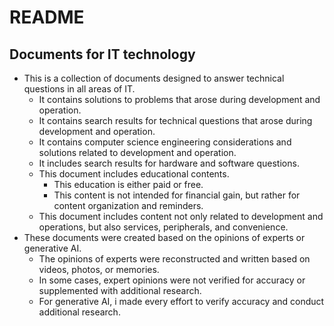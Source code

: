 # README
## Documents for IT technology

- This is a collection of documents designed to answer technical questions in all areas of IT.
	- It contains solutions to problems that arose during development and operation.
	- It contains search results for technical questions that arose during development and operation.
	- It contains computer science engineering considerations and solutions related to development and operation.
	- It includes search results for hardware and software questions.
	- This document includes educational contents.
		- This education is either paid or free.
		- This content is not intended for financial gain, but rather for content organization and reminders.
	- This document includes content not only related to development and operations, but also services, peripherals, and convenience.
- These documents were created based on the opinions of experts or generative AI.
	- The opinions of experts were reconstructed and written based on videos, photos, or memories.
	- In some cases, expert opinions were not verified for accuracy or supplemented with additional research.
	- For generative AI, i made every effort to verify accuracy and conduct additional research.
